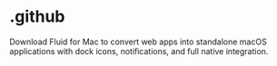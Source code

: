 # .github
Download Fluid for Mac to convert web apps into standalone macOS applications with dock icons, notifications, and full native integration.
